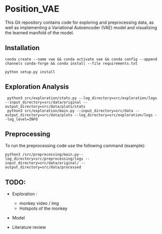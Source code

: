 # Position_VAE

This Git repository contains code for exploring and preprocessing data, as well as implementing a Variational Autoencoder (VAE) model and visualizing the learned manifold of the model.

## Installation

```
conda create --name vae && conda activate vae && conda config --append channels conda-forge && conda install --file requirements.txt

python setup.py install
```

## Exploration Analysis

```
 python3 src/exploration/stats.py --log_directory=src/exploration/logs --input_directory=src/data/original --output_directory=src/data/plots/stats
 python3 src/exploration/main.py --input_directory=src/data --output_directory=src/data/plots --log_directory=src/exploration/logs --log_level=INFO

```

## Preprocessing

To run the preprocessing code use the following command (example):

```
python3 /src/preprocessing/main.py--log_directory=src/preprocessing/logs --input_directory=src/data/original/ --output_directory=src/data/processed
```

## TODO:

- Exploration :
  - monkey video / img
  - Hotspots of the monkey
- Model

- Literature review
